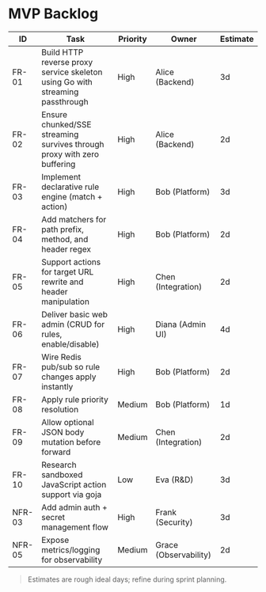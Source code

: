 # MVP Backlog

| ID | Task | Priority | Owner | Estimate |
| --- | --- | --- | --- | --- |
| FR-01 | Build HTTP reverse proxy service skeleton using Go with streaming passthrough | High | Alice (Backend) | 3d |
| FR-02 | Ensure chunked/SSE streaming survives through proxy with zero buffering | High | Alice (Backend) | 2d |
| FR-03 | Implement declarative rule engine (match + action) | High | Bob (Platform) | 3d |
| FR-04 | Add matchers for path prefix, method, and header regex | High | Bob (Platform) | 2d |
| FR-05 | Support actions for target URL rewrite and header manipulation | High | Chen (Integration) | 2d |
| FR-06 | Deliver basic web admin (CRUD for rules, enable/disable) | High | Diana (Admin UI) | 4d |
| FR-07 | Wire Redis pub/sub so rule changes apply instantly | High | Bob (Platform) | 2d |
| FR-08 | Apply rule priority resolution | Medium | Bob (Platform) | 1d |
| FR-09 | Allow optional JSON body mutation before forward | Medium | Chen (Integration) | 2d |
| FR-10 | Research sandboxed JavaScript action support via goja | Low | Eva (R&D) | 3d |
| NFR-03 | Add admin auth + secret management flow | High | Frank (Security) | 3d |
| NFR-05 | Expose metrics/logging for observability | Medium | Grace (Observability) | 2d |

> Estimates are rough ideal days; refine during sprint planning.
